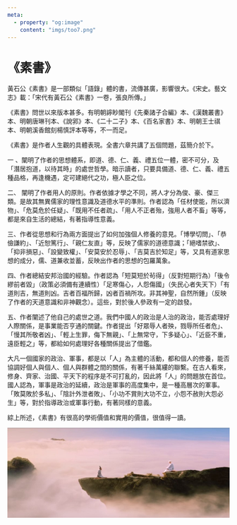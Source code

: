 ```yaml
---
meta:
  - property: "og:image"
    content: "imgs/too7.png"
---
```


# 《素書》

黃石公《素書》是一部類似「語錄」體的書，流傳甚廣，影響很大。《宋史。藝文志》載：「宋代有黃石公《素書》一卷，張良所傳。」

《素書》問世以來版本甚多。有明朝𧭈眇閣刊《先秦諸子合編》本、《漢魏叢書》本、明朝唐琳刊本、《說郛》本、《二十二子》本、《百名家書》本、明朝王士祺本、明朝溪香館刻楊慎評本等等，不一而足。

《素書》是作者人生觀的具體表現。全書六章共講了五個問題，茲簡介於下。

一 、闡明了作者的思想體系，即道、德、仁、義、禮五位一體，密不可分，及「潛居抱道，以待其時」的處世哲學。暗示讀者，只要具備道、德、仁、義、禮五種品格，再逢機遇，定可建絕代之功，極人臣之位。

二、 闡明了作者用人的原則。作者依據才學之不同，將人才分為俊、豪、傑三類。是故其無異儒家的理性意識及道德水平的準則。作者認為「任材使能，所以濟物」、「危莫危於任疑」、「既用不任者疏」、「用人不正者殆，強用人者不畜」等等，都是來自生活的總結，有著指導性意義。

三、作者從思想和行為兩方面提出了如何加強個人修養的意見。「博學切問」、「恭儉謙約」、「近恕篤行」、「親仁友直」等，反映了儒家的道德意識；「絕嗜禁欲」、「抑非損惡」、「設變致權」、「安莫安於忍辱」、「吉莫吉於知足」等，又具有道家思想的成分，儒、道兼收並蓄，反映出作者的思想的包羅萬象。

四、作者總結安邦治國的經驗。作者認為「短莫短於茍得」（反對短期行為）「後令繆前者毀」（政策必須備有連續性）「足寒傷心，人怨傷國」（失民心者失天下）「有道則吉，無道則凶。吉者百福所歸，凶者百禍所攻。非其神聖，自然所鍾」（反映了作者的天道意識和非神觀念）。這些，對於後人參政有一定的啟發。

五、作者闡述了他自己的處世之道。我們中國人的政治是人治的政治，能否處理好人際關係，是事業能否亨通的關鍵。作者提出「好眾辱人者殃，戮辱所任者危」、「慢其所敬者凶」、「輕上生罪，侮下無親」、「上無常守，下多疑心」、「近臣不重，遠臣輕之」等，都給如何處理好各種關係提出了借鑑。

大凡一個國家的政治、軍事，都是以「人」為主體的活動，都和個人的修養，能否協調好個人與個人、個人與群體之間的關係，有著千絲萬縷的聯繫。在古人看來，修身、齊家、治國、平天下的程序是不可打亂的，因此將「人」的問題放在首位。國人認為，軍事是政治的延續，政治是軍事的高度集中，是一種高層次的軍事。「敗莫敗於多私」、「陰計外泄者敗」、「小功不賞則大功不立，小怨不赦則大怨必生」等，對於指導政治或軍事行動，有著同樣的意義。

綜上所述，《素書》有很高的學術價值和實用的價值，很值得一讀。

![Too7](imgs/too7.png)


